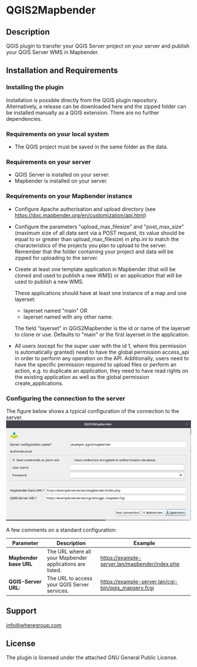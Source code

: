 # QGIS2Mapbender

## Description
QGIS plugin to transfer your QGIS Server project on your server and publish your QGIS Server WMS in Mapbender.

## Installation and Requirements
### Installing the plugin
Installation is possible directly from the QGIS plugin repository.
Alternatively, a release can be downloaded here and the zipped folder can be installed manually as a QGIS extension. There are no further dependencies.

### Requirements on your local system
- The QGIS project must be saved in the same folder as the data.

### Requirements on your server
- QGIS Server is installed on your server.
- Mapbender is installed on your server.

### Requirements on your Mapbender instance
- Configure Apache authorisation and upload directory (see https://doc.mapbender.org/en/customization/api.html)
- Configure the parameters "upload_max_filesize" and "post_max_size" (maximum size of all data sent via a POST request, its value should be equal to or greater than upload_max_filesize) in php.ini to match the characteristics of the projects you plan to upload to the server. Remember that the folder containing your project and data will be zipped for uploading to the server.
- Create at least one template application in Mapbender (that will be cloned and used to publish a new WMS) or an application that will be used to publish a new WMS. 

  These applications should have at least one instance of a map and one layerset: 
  - layerset named "main" OR 
  - layerset named with any other name.
  
  The field "layerset" in QGIS2Mapbender is the id or name of the layerset to clone or use. Defaults to "main" or the first layerset in the application.

- All users (except for the super user with the id 1, where this permission is automatically granted) need to have the global permission access_api in order to perform any operation on the API.
Additionally, users need to have the specific permission required to upload files or perform an action, e.g. to duplicate an application, they need to have read rights on the existing application as well as the global permission create_applications.

### Configuring the connection to the server 
The figure below shows a typical configuration of the connection to the server.
![img_1.png](data/img_server_config_readme.png)

A few comments on a standard configuration:

| **Parameter**          | **Description**                                           | **Example**                          |
|------------------------|-----------------------------------------------------------|------------------------------------------------|
| **Mapbender base URL** | The URL where all your Mapbender applications are listed. | https://example-server.lan/mapbender/index.php  |                                                                                                                                  |
| **QGIS-Server URL:**   | The URL to access your QGIS Server services.              | https://example-server.lan/cgi-bin/qgis_mapserv.fcgi    |


## Support
info@wheregroup.com

## License
The plugin is licensed under the attached GNU General Public License.

